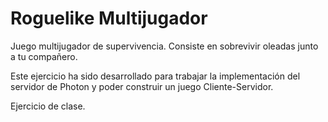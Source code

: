 # Roguelike Multijugador

Juego multijugador de supervivencia. Consiste en sobrevivir oleadas junto a tu compañero.

Este ejercicio ha sido desarrollado para trabajar la implementación del servidor de Photon y poder construir un juego Cliente-Servidor.

Ejercicio de clase.
